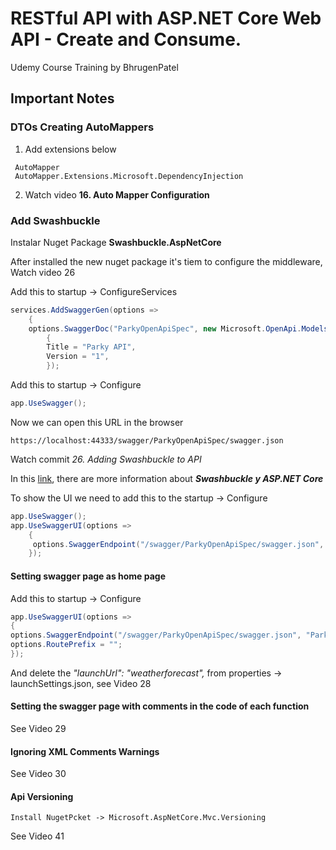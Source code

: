 # RESTful API with ASP.NET Core Web API - Create and Consume. 
Udemy Course Training by BhrugenPatel

## Important Notes
### DTOs Creating AutoMappers

1. Add extensions below

```
 AutoMapper
 AutoMapper.Extensions.Microsoft.DependencyInjection
```
2. Watch video **16. Auto Mapper Configuration**

### Add Swashbuckle

Instalar Nuget Package **Swashbuckle.AspNetCore**

After installed the new nuget package it's tiem to configure the middleware, Watch video 26

Add this to startup -> ConfigureServices

```c#
services.AddSwaggerGen(options =>
	{
	options.SwaggerDoc("ParkyOpenApiSpec", new Microsoft.OpenApi.Models.OpenApiInfo()
    	{
        Title = "Parky API",
        Version = "1",
		});
```

Add this to startup -> Configure

```c#
app.UseSwagger();	
```

Now we can open this URL in the browser

```shell
https://localhost:44333/swagger/ParkyOpenApiSpec/swagger.json
```

Watch commit _26. Adding Swashbuckle to API_

In this [link](https://docs.microsoft.com/es-es/aspnet/core/tutorials/getting-started-with-swashbuckle?view=aspnetcore-3.1&tabs=visual-studio), there are more information about **_Swashbuckle y ASP.NET Core_**

 To show the UI we need to add this to the startup -> Configure

``` C#
app.UseSwagger();
app.UseSwaggerUI(options =>
	{
     options.SwaggerEndpoint("/swagger/ParkyOpenApiSpec/swagger.json", "Parky API");
    });
```

#### Setting swagger page as home page

Add this to startup -> Configure

```c#
app.UseSwaggerUI(options =>
{
options.SwaggerEndpoint("/swagger/ParkyOpenApiSpec/swagger.json", "Parky API");
options.RoutePrefix = "";
});
```

And delete the _"launchUrl": "weatherforecast",_ from properties -> launchSettings.json, see Video 28

#### Setting the swagger page with comments in the code of each function

See Video 29

#### Ignoring XML Comments Warnings

See Video 30

#### Api Versioning

```shell
Install NugetPcket -> Microsoft.AspNetCore.Mvc.Versioning		
```

See Video 41





